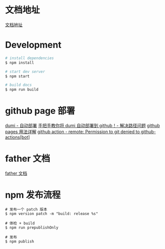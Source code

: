 # 文档地址

[文档地址](https://ouleworld.github.io/oulae_dumi_component_web)

# Development

```bash
# install dependencies
$ npm install

# start dev server
$ npm start

# build docs
$ npm run build
```

# github page 部署

[dumi - 自动部署](https://d.umijs.org/guide/faq#%E8%87%AA%E5%8A%A8%E9%83%A8%E7%BD%B2)
[手把手教你将 dumi 自动部署到 github！- 解决路径问题](https://juejin.cn/post/7103871313492017159)
[github pages 用法详解](https://blog.csdn.net/lancemao/article/details/126497147)
[github action - remote: Permission to git denied to github-actions[bot]](https://github.com/ad-m/github-push-action/issues/96#issuecomment-889984928)

# father 文档

[father 文档](https://github.com/umijs/father/blob/master/docs)

# npm 发布流程

```
# 发布一个 patch 版本
$ npm version patch -m "build: release %s"

# 体检 + build
$ npm run prepublishOnly

# 发布
$ npm publish
```
